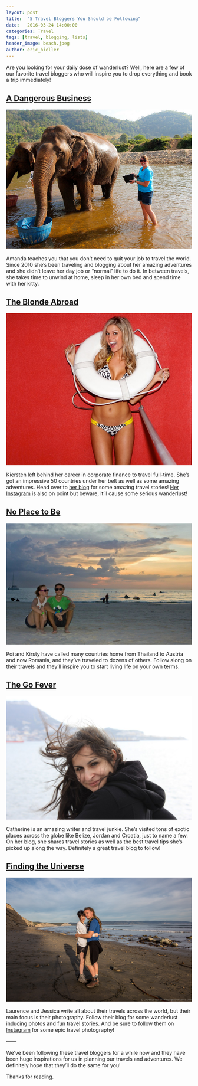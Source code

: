 ```yaml
---
layout: post
title:  "5 Travel Bloggers You Should be Following"
date:   2016-03-24 14:00:00
categories: Travel
tags: [travel, blogging, lists]
header_image: beach.jpeg
author: eric_bieller
---
```


Are you looking for your daily dose of wanderlust? Well, here are a few of our favorite travel bloggers who will inspire you to drop everything and book a trip immediately!

<h2><a href="http://www.dangerous-business.com" target="_blank">A Dangerous Business</a></h2>

![a dangerous business travel vlog](/images/uploads/dangerous-business.jpg)

Amanda teaches you that you don’t need to quit your job to travel the world. Since 2010 she’s been traveling and blogging about her amazing adventures and she didn’t leave her day job or “normal” life to do it. In between travels, she takes time to unwind at home, sleep in her own bed and spend time with her kitty.

<h2><a href="http://theblondeabroad.com" target="_blank">The Blonde Abroad</a></h2>

![The Blonde Abroad Travel Blog](/images/uploads/The-Blonde-Abroad.jpg)

Kiersten left behind her career in corporate finance to travel full-time. She’s got an impressive 50 countries under her belt as well as some amazing adventures. Head over to [her blog](http://theblondeabroad.com) for some amazing travel stories! [Her Instagram](http://www.instagram.com/theblondeabroad) is also on point but beware, it’ll cause some serious wanderlust!

<h2><a href="http://www.noplacetobe.com" target="_blank">No Place to Be</a></h2>

![no place to be travel blog](/images/uploads/no-place-to-be.jpg)

Poi and Kirsty have called many countries home from Thailand to Austria and now Romania, and they’ve traveled to dozens of others. Follow along on their travels and they’ll inspire you to start living life on your own terms.

<h2><a href="http://thegofever.com" target="_blank">The Go Fever</a></h2>

![The Go Fever Travel Blog](/images/uploads/the-go-fever.jpg)

Catherine is an amazing writer and travel junkie. She’s visited tons of exotic places across the globe like Belize, Jordan and Croatia, just to name a few. On her blog, she shares travel stories as well as the best travel tips she’s picked up along the way. Definitely a great travel blog to follow!

<h2><a href="http://www.findingtheuniverse.com" target="_blank">Finding the Universe</a></h2>

![finding the universe travel blog](/images/uploads/finding-the-universe.jpg)

Laurence and Jessica write all about their travels across the world, but their main focus is their photography. Follow their blog for some wanderlust inducing photos and fun travel stories. And be sure to follow them on [Instagram](https://www.instagram.com/lozula/) for some epic travel photography!

——

We’ve been following these travel bloggers for a while now and they have been huge inspirations for us in planning our travels and adventures. We definitely hope that they’ll do the same for you!

Thanks for reading.